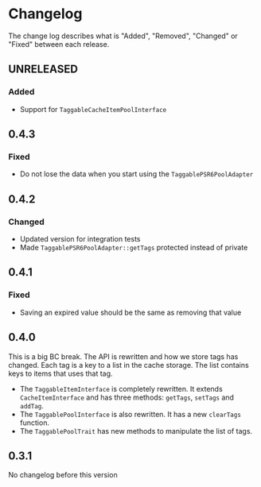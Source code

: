 # Changelog

The change log describes what is "Added", "Removed", "Changed" or "Fixed" between each release.

## UNRELEASED

### Added

* Support for `TaggableCacheItemPoolInterface`

## 0.4.3

### Fixed

* Do not lose the data when you start using the `TaggablePSR6PoolAdapter`

## 0.4.2

### Changed

* Updated version for integration tests
* Made `TaggablePSR6PoolAdapter::getTags` protected instead of private

## 0.4.1

### Fixed

* Saving an expired value should be the same as removing that value

## 0.4.0

This is a big BC break. The API is rewritten and how we store tags has changed. Each tag is a key to a list in the
cache storage. The list contains keys to items that uses that tag.

* The `TaggableItemInterface` is completely rewritten. It extends `CacheItemInterface` and has three methods: `getTags`, `setTags` and `addTag`.
* The `TaggablePoolInterface` is also rewritten. It has a new `clearTags` function.
* The `TaggablePoolTrait` has new methods to manipulate the list of tags.

## 0.3.1

No changelog before this version
